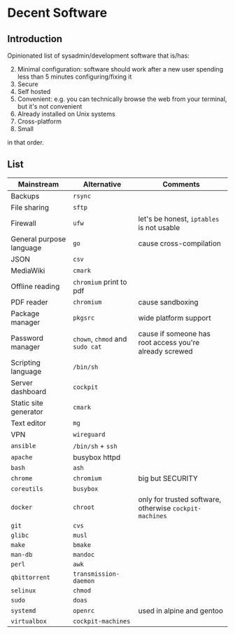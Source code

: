 # Decent Software

## Introduction

Opinionated list of sysadmin/development software that is/has:

2. Minimal configuration: software should work after a new user spending less than 5 minutes configuring/fixing it
3. Secure
4. Self hosted
5. Convenient: e.g. you can technically browse the web from your terminal, but it's not convenient
6. Already installed on Unix systems
7. Cross-platform
8. Small

in that order. 

## List
 
| Mainstream               | Alternative                     | Comments                                                |
| ------------------------ | ------------------------------- | ------------------------------------------------------- |
| Backups                  | `rsync`                         |                                                         |
| File sharing             | `sftp`                          |                                                         |
| Firewall                 | `ufw`                           | let's be honest, `iptables` is not usable               |
| General purpose language | `go`                            | cause cross-compilation                                 |
| JSON                     | `csv`                           |                                                         |
| MediaWiki                | `cmark`                         |                                                         |
| Offline reading          | `chromium` print to pdf         |                                                         |
| PDF reader               | `chromium`                      | cause sandboxing                                        |
| Package manager          | `pkgsrc`                        | wide platform support                                   |
| Password manager         | `chown`, `chmod` and `sudo cat` | cause if someone has root access you're already screwed |
| Scripting language       | `/bin/sh`                       |                                                         |
| Server dashboard         | `cockpit`                       |                                                         |
| Static site generator    | `cmark`                         |                                                         |
| Text editor              | `mg`                            |                                                         |
| VPN                      | `wireguard`                     |                                                         |
| `ansible`                | `/bin/sh` + `ssh`               |                                                         |
| `apache`                 | busybox httpd                   |                                                         |
| `bash`                   | `ash`                           |                                                         |
| `chrome`                 | `chromium`                      | big but SECURITY                                        |
| `coreutils`              | `busybox`                       |                                                         |
| `docker`                 | `chroot`                        | only for trusted software, otherwise `cockpit-machines` |
| `git`                    | `cvs`                           |                                                         |
| `glibc`                  | `musl`                          |                                                         |
| `make`                   | `bmake`                         |                                                         |
| `man-db`                 | `mandoc`                        |                                                         |
| `perl`                   | `awk`                           |                                                         |
| `qbittorrent`            | `transmission-daemon`           |                                                         |
| `selinux`                | `chmod`                         |                                                         |
| `sudo`                   | `doas`                          |                                                         |
| `systemd`                | `openrc`                        | used in alpine and gentoo                               |
| `virtualbox`             | `cockpit-machines`              |                                                         |


